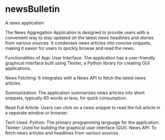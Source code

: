 # newsBulletin
A news application

The News Aggregation Application is designed to provide users with a convenient way to stay updated on the latest news headlines and stories from various sources. It condenses news articles into concise snippets, making it easier for users to quickly browse and read the news.

Functionalities of App:
User Interface: The application has a user-friendly graphical interface built using Tkinter, a Python library for creating GUI applications.

News Fetching: It integrates with a News API to fetch the latest news articles.

Summarization: The application summarizes news articles into short snippets, typically 60 words or less, for quick consumption. 

Read Full Article: Users can click on a news snippet to read the full article in a separate window or browser.

Tech Used:
Python: The primary programming language for the application.
Tkinter: Used for building the graphical user interface (GUI).
News API: To fetch news articles and headlines from various sources.
